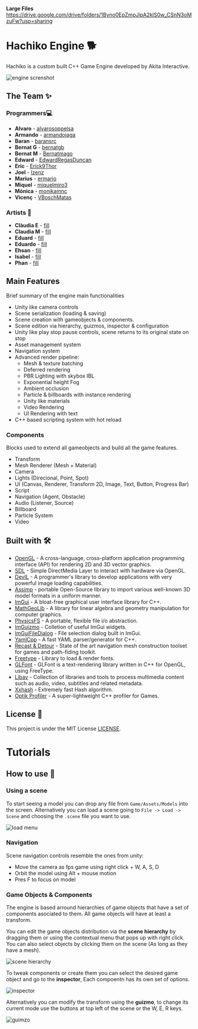 **Large Files** https://drive.google.com/drive/folders/1Byno0EpZmpJipA2klS0w_CSnN3oMzuFw?usp=sharing

# Hachiko Engine 🐕
Hachiko is a custom built C++ Game Engine developed by Akita Interactive.

![engine screnshot](Screenshots/example.PNG)

## The Team ✨
### Programmers💻
* **Alvaro** - [alvarosoppelsa](https://github.com/alvarosoppelsa)
* **Armando** - [armandojaga](https://github.com/armandojaga)
* **Baran** - [baransrc](https://github.com/baransrc)
* **Bernat G** - [bernatgb](https://github.com/bernatgb)
* **Bernat M** - [Bernatmago](https://github.com/Bernatmago)
* **Edward** - [EdwardRegasDuncan](https://github.com/EdwardRegasDuncan)
* **Eric** - [Erick9Thor](https://github.com/Erick9Thor)
* **Joel** - [Izenz](https://github.com/Izenz)
* **Marius** - [ermario](https://github.com/ermario)
* **Miquel** - [miquelmiro3](https://github.com/miquelmiro3)
* **Mónica** - [monikamnc](https://github.com/monikamnc)
* **Vicenç** - [VBoschMatas](https://github.com/VBoschMatas)

### Artists 🎨
* **Clàudia E** - [fill](https://github.com/alvarosoppelsa)
* **Claudia M** - [fill](https://github.com/alvarosoppelsa)
* **Eduard** - [fill](https://github.com/alvarosoppelsa)
* **Eduardo** - [fill](https://github.com/alvarosoppelsa)
* **Ehsan** - [fill](https://github.com/alvarosoppelsa)
* **Isabel** - [fill](https://github.com/alvarosoppelsa)
* **Phan** - [fill](https://github.com/alvarosoppelsa)

## Main Features
Brief summary of the engine main functionalities
- Unity like camera controls
- Scene serialization (loading & saving)
- Scene creation with gameobjects & components.
- Scene edition via hierarchy, guizmos, inspector & configuration
- Unity like play stop pause controls, scene returns to its original state on stop
- Asset management system
- Navigation system
- Advanced render pipeline:
    - Mesh & texture batching
    - Deferred rendering
    - PBR Lighting with skybox IBL
    - Exponential height Fog
    - Ambient occlusion
    - Particle & billboards with instance rendering
    - Unity like materials
    - Video Rendering
    - UI Rendering with text
- C++ based scripting system with hot reload

### Components
Blocks used to extend all gameobjects and build all the game features.

- Transform
- Mesh Renderer (Mesh + Material)
- Camera
- Lights (Direcional, Point, Spot)
- UI (Canvas, Renderer, Transform 2D, Image, Text, Button, Progress Bar)
- Script
- Navigation (Agent, Obstacle)
- Audio (Listener, Source)
- Billboard
- Particle System
- Video

## Built with 🛠️

* [OpenGL](https://www.opengl.org//) - A cross-language, cross-platform application programming interface (API) for rendering 2D and 3D vector graphics.
* [SDL](https://www.libsdl.org/) - Simple DirectMedia Layer to interact with hardware via OpenGL.
* [DevIL](http://openil.sourceforge.net/about.php) - A programmer's library to develop applications with very powerful image loading capabilities.
* [Assimp](https://www.assimp.org/) - portable Open-Source library to import various well-known 3D model formats in a uniform manner.
* [ImGui](https://github.com/ocornut/imgui) - A bloat-free graphical user interface library for C++.
* [MathGeoLib](https://github.com/juj/MathGeoLib) - A library for linear algebra and geometry manipulation for computer graphics.
* [PhysicsFS](https://github.com/icculus/physfs) - A portable, flexible file i/o abstraction.
* [ImGuizmo](https://github.com/CedricGuillemet/ImGuizmo) - Colletion of useful ImGui widgets.
* [ImGuiFileDialog](https://github.com/aiekick/ImGuiFileDialog) - File selection dialog built in ImGui.
* [YamlCpp](https://github.com/jbeder/yaml-cpp) - A fast YAML parser/generator for C++.
* [Recast & Detour](https://github.com/recastnavigation/recastnavigation) - State of the art navigation mesh construction toolset for games and path-fiding toolkit.
* [Freetype](https://gitlab.freedesktop.org/freetype/freetype) - Library to load & render fonts.
* [GLFont](https://github.com/jtberglund/GLFont) - GLFont is a text-rendering library written in C++ for OpenGL, using FreeType.
* [Libav](https://github.com/libav/libav) - Collection of libraries and tools to process multimedia content such as audio, video, subtitles and related metadata.
* [Xxhash](https://github.com/Cyan4973/xxHash) - Extremely fast Hash algorithm.
* [Optik Profiler](https://github.com/bombomby/optick) - A super-lightweight C++ profiler for Games.

## License 📄
This project is under the MIT License [LICENSE](LICENSE).

# Tutorials
## How to use 🔧

### Using a scene
To start seeing a model you can drop any file from ```Game/Assets/Models``` into the screen. Alternatively you can load a scene going to ``` File -> Load -> Scene ``` and choosing the ```.scene``` file you want to use.

![load menu](Screenshots/load_menu.PNG)


### Navigation
Scene navigation controls resemble the ones from unity:
* Move the camera as fps game using right click + W, A, S, D
* Orbit the model using Alt + mouse motion
* Pres F to focus on model

### Game Objects & Components
The engine is based arround hierarchies of game objects that have a set of components asociated to them. All game objects will have at least a transform.

You can edit the game objects distribution via the **scene hierarchy** by dragging them or using the contextual menu that pops up with right click. You can also select objects by clicking them on the scene (As long as they have a mesh).

![scene hierarchy](Screenshots/hierarchy.PNG)

To tweak components or create them you can select the desired game object and go to the **inspector**, Each compoentn has its own set of options.

![inspector](Screenshots/inspector.PNG)

Alternatively you can modify the transform using the **guizmo**, to change its current mode use the buttons at top left of the scene or the W, E, R keys.

![guimzo](Screenshots/guizmo.PNG)





